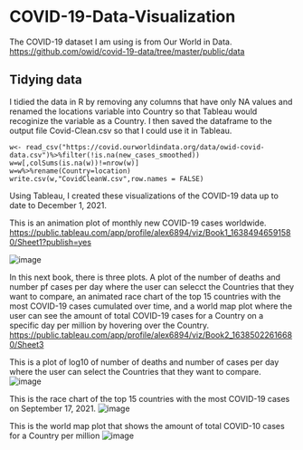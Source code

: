 # COVID-19-Data-Visualization

The COVID-19 dataset I am using is from Our World in Data. https://github.com/owid/covid-19-data/tree/master/public/data 

## Tidying data

I tidied the data in R by removing any columns that have only NA values and renamed the locations variable into Country so that Tableau would recoginize the variable as a Country. I then saved the dataframe to the output file Covid-Clean.csv so that I could use it in Tableau.  

```
w<- read_csv("https://covid.ourworldindata.org/data/owid-covid-data.csv")%>%filter(!is.na(new_cases_smoothed))
w=w[,colSums(is.na(w))!=nrow(w)]
w=w%>%rename(Country=location)
write.csv(w,"CovidCleanW.csv",row.names = FALSE)
```
Using Tableau, I created these visualizations of the COVID-19 data up to date to December 1, 2021.

This is an animation plot of monthly new COVID-19 cases worldwide. https://public.tableau.com/app/profile/alex6894/viz/Book1_16384946591580/Sheet1?publish=yes

![image](https://user-images.githubusercontent.com/95319198/144780955-cfdd70c2-9cbc-4ab7-8539-1933d2ff49da.png)

In this next book, there is three plots. A plot of the number of deaths and number pf cases per day where the user can selecct the Countries that they want to compare, an animated race chart of the top 15 countries with the most COVID-19 cases cumulated over time, and a world map plot where the user can see the amount of total COVID-19 cases for a Country on a specific day per million by hovering over the Country. https://public.tableau.com/app/profile/alex6894/viz/Book2_16385022616680/Sheet3

This is a plot of log10 of number of deaths and number of cases per day where the user can select the Countries that they want to compare.
![image](https://user-images.githubusercontent.com/95319198/144781866-2d024689-fc4f-4372-8178-6630dff941d2.png)

This is the race chart of the top 15 countries with the most COVID-19 cases on September 17, 2021.
![image](https://user-images.githubusercontent.com/95319198/144782407-ea87e69b-179f-4443-8844-781c26b953ec.png)


This is the world map plot that shows the amount of total COVID-10 cases for a Country per million
![image](https://user-images.githubusercontent.com/95319198/144782357-1ab6181a-dfae-40fb-9a1a-e5cc0b3c08bf.png)

